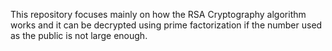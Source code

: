 This repository focuses mainly on how the RSA Cryptography algorithm works and
it can be decrypted using prime factorization if the number used as the public
is not large enough.
